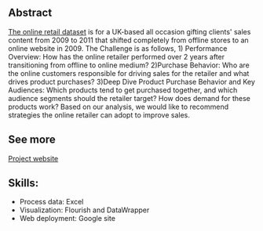 ## Abstract
[The online retail dataset](https://archive.ics.uci.edu/ml/datasets/Online+Retail+II) is for a UK-based all occasion gifting clients' sales content from 2009 to 2011 that shifted completely from offline stores to an online website in 2009. The Challenge is as follows, 1) Performance Overview: How has the online retailer performed over 2 years after transitioning from offline to online medium? 2)Purchase Behavior: Who are the online customers responsible for driving sales for the retailer and what drives product purchases? 3)Deep Dive Product Purchase Behavior and Key Audiences: Which products tend to get purchased together, and which audience segments should the retailer target? How does demand for these products work? Based on our analysis, we would like to recommend strategies the online retailer can adopt to improve sales.

## See more


[Project website](https://sites.google.com/view/ie6600-sec05-project01-group18/home)

## Skills:
- Process data: Excel
- Visualization: Flourish and DataWrapper
- Web deployment: Google site
